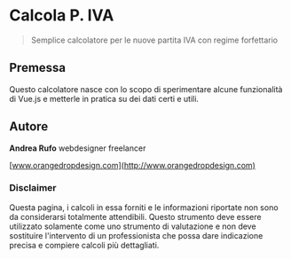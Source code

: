 # Calcola P. IVA

> Semplice calcolatore per le nuove partita IVA con regime forfettario

## Premessa

Questo calcolatore nasce con lo scopo di sperimentare alcune funzionalità di Vue.js e metterle in pratica su dei dati certi e utili.

## Autore

__Andrea Rufo__ webdesigner freelancer

[www.orangedropdesign.com](http://www.orangedropdesign.com)

### Disclaimer

Questa pagina, i calcoli in essa forniti e le informazioni riportate non sono da considerarsi totalmente attendibili. Questo strumento deve essere utilizzato solamente come uno strumento di valutazione e non deve sostituire l'intervento di un professionista che possa dare indicazione precisa e compiere calcoli più dettagliati.
